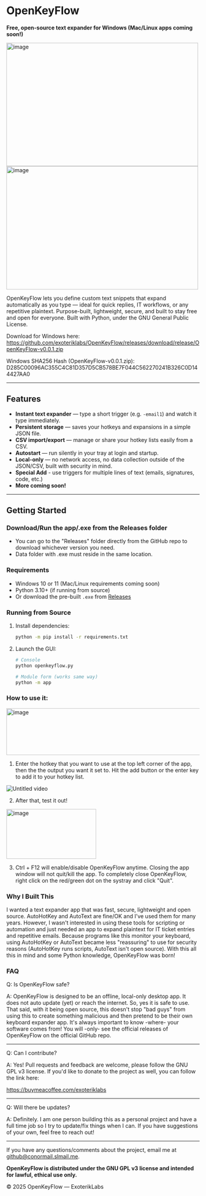 # OpenKeyFlow
**Free, open-source text expander for Windows (Mac/Linux apps coming soon!)**

<img width="500" height="322" alt="image" src="https://github.com/user-attachments/assets/0b5b2e0f-1b6f-47dd-9609-ff809f0ba85c" />
<img width="500" height="322" alt="image" src="https://github.com/user-attachments/assets/d9600c2c-2ffe-4809-a201-dcb28397832d" />

OpenKeyFlow lets you define custom text snippets that expand automatically as you type — ideal for quick replies, IT workflows, or any repetitive plaintext. Purpose-built, lightweight, secure, and built to stay free and open for everyone. Built with Python, under the GNU General Public License. 

Download for Windows here:
https://github.com/exoteriklabs/OpenKeyFlow/releases/download/release/OpenKeyFlow-v0.0.1.zip

Windows SHA256 Hash (OpenKeyFlow-v0.0.1.zip):
D285C00096AC355C4C81D357D5CB578BE7F044C562270241B326C0D144427AA0

---

## Features

-  **Instant text expander** — type a short trigger (e.g. `-email1`) and watch it type immediately.  
-  **Persistent storage** — saves your hotkeys and expansions in a simple JSON file.  
-  **CSV import/export** — manage or share your hotkey lists easily from a CSV.  
-  **Autostart** — run silently in your tray at login and startup.
-  **Local-only** — no network access, no data collection outside of the JSON/CSV, built with security in mind.
-  **Special Add** - use triggers for multiple lines of text (emails, signatures, code, etc.)
-  **More coming soon!**

---

## Getting Started

### Download/Run the app/.exe from the Releases folder
- You can go to the "Releases" folder directly from the GitHub repo to download whichever version you need.
- Data folder with .exe must reside in the same location.

### Requirements
- Windows 10 or 11 (Mac/Linux requirements coming soon)
- Python 3.10+ (if running from source)  
- Or download the pre-built `.exe` from [Releases](#)

### Running from Source
1. Install dependencies:

   ```bash
   python -m pip install -r requirements.txt
   ```

2. Launch the GUI:

   ```bash
   # Console
   python openkeyflow.py

   # Module form (works same way)
   python -m app
   ```
   
### How to use it:
<img width="566" height="122" alt="image" src="https://github.com/user-attachments/assets/78850a26-02e8-48ce-ae62-e8e7e212a556" />

1. Enter the hotkey that you want to use at the top left corner of the app, then the the output you want it set to. Hit the add button or the enter key to add it to your hotkey list. 

![Untitled video](https://github.com/user-attachments/assets/320d777a-143f-43a8-9bdf-d1d68c394a24)

2. After that, test it out!

<img width="234" height="130" alt="image" src="https://github.com/user-attachments/assets/8ee6c77d-4f78-4775-8cdd-326943c6d944" />

3. Ctrl + F12 will enable/disable OpenKeyFlow anytime. Closing the app window will not quit/kill the app. To completely close OpenKeyFlow, right click on the red/green dot on the systray and click "Quit".


### Why I Built This
I wanted a text expander app that was fast, secure, lightweight and open source. AutoHotKey and AutoText are fine/OK and I've used them for many years. However, I wasn't interested in using these tools for scripting or automation and just needed an app to expand plaintext for IT ticket entries and repetitive emails. Because programs like this monitor your keyboard, using AutoHotKey or AutoText became less "reassuring" to use for security reasons (AutoHotKey runs scripts, AutoText isn't open source). With this all this in mind and some Python knowledge, OpenKeyFlow was born!  

### FAQ

Q: Is OpenKeyFlow safe?

A: OpenKeyFlow is designed to be an offline, local-only desktop app. It does not auto update (yet) or reach the internet. So, yes it is safe to use. That said, with it being open source, this doesn't stop "bad guys" from using this to create something malicious and then pretend to be their own keyboard expander app. It's always important to know -where- your software comes from! You will -only- see the official releases of OpenKeyFlow on the official GitHub repo.
_____________________________________________________________
Q: Can I contribute?

A: Yes! Pull requests and feedback are welcome, please follow the GNU GPL v3 license. If you'd like to donate to the project as well, you can follow the link here:

https://buymeacoffee.com/exoteriklabs
_____________________________________________________________
Q: Will there be updates?

A: Definitely. I am one person building this as a personal project and have a full time job so I try to update/fix things when I can. If you have suggestions of your own, feel free to reach out! 
_____________________________________________________________

If you have any questions/comments about the project, email me at github@conormail.slmail.me.

**OpenKeyFlow is distributed under the GNU GPL v3 license and intended for lawful, ethical use only.**

© 2025 OpenKeyFlow — ExoterikLabs


